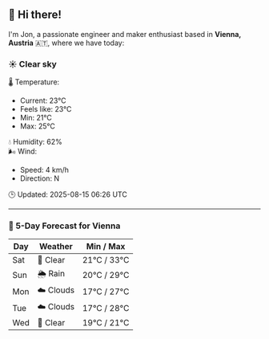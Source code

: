 ## 👋 Hi there!

I'm Jon, a passionate engineer and maker enthusiast based in **Vienna, Austria** 🇦🇹, where we have today:

### ☀️ Clear sky 

🌡️ Temperature: 
* Current: 23°C
* Feels like: 23°C
* Min: 21°C 
* Max: 25°C  

💧 Humidity: 62%  
🌬️ Wind: 
* Speed: 4 km/h 
* Direction: N  

🕒 Updated: 2025-08-15 06:26 UTC

---

### 📅 5-Day Forecast for Vienna

| Day | Weather | Min / Max |
|-----|---------|------------|
| Sat | 🌙 Clear | 21°C / 33°C |
| Sun | 🌦️ Rain | 20°C / 29°C |
| Mon | ☁️ Clouds | 17°C / 27°C |
| Tue | ☁️ Clouds | 17°C / 28°C |
| Wed | 🌙 Clear | 19°C / 21°C |
